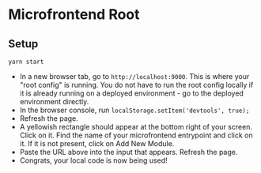 # Microfrontend Root

## Setup

`yarn start`

- In a new browser tab, go to `http://localhost:9000`. This is where your "root config" is running. You do not have to run the root config locally if it is already running on a deployed environment - go to the deployed environment directly.
- In the browser console, run `localStorage.setItem('devtools', true);`
- Refresh the page.
- A yellowish rectangle should appear at the bottom right of your screen. Click on it. Find the name of your microfrontend entrypoint and click on it. If it is not present, click on Add New Module.
- Paste the URL above into the input that appears. Refresh the page.
- Congrats, your local code is now being used!
